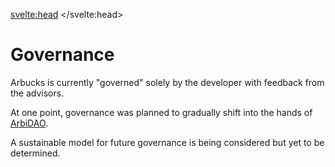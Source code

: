 <svelte:head>
    <title>Governance - Arbucks</title>
    <link rel="canonical" href="https://arbucks.io/docs/governance/">
    <meta property="og:title" content="Governance - Arbucks">
    <meta name=twitter:title content="Governance - Arbucks">
</svelte:head>

# Governance

Arbucks is currently "governed" solely by the developer with feedback from the advisors.

At one point, governance was planned to gradually shift into the hands of [ArbiDAO](/dao/).

A sustainable model for future governance is being considered but yet to be determined.
